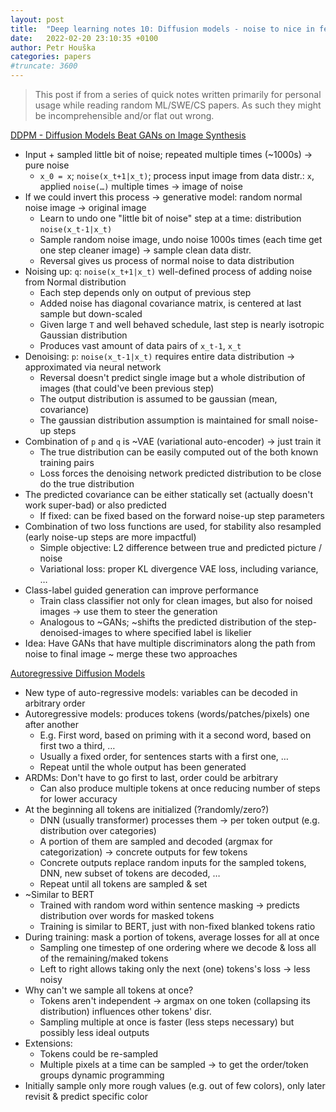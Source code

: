 ```yaml
---
layout: post
title:  "Deep learning notes 10: Diffusion models - noise to nice in few steps"
date:   2022-02-20 23:10:35 +0100
author: Petr Houška
categories: papers
#truncate: 3600
---  
```

> This post if from a series of quick notes written primarily for personal usage while reading random ML/SWE/CS papers. As such they might be incomprehensible and/or flat out wrong.

[DDPM - Diffusion Models Beat GANs on Image Synthesis](https://www.youtube.com/watch?v=W-O7AZNzbzQ)
- Input + sampled little bit of noise; repeated multiple times (~1000s) -> pure noise
  - `x_0 = x`; `noise(x_t+1|x_t)`; process input image from data distr.: `x`, applied `noise(…)` multiple times -> image of noise 
- If we could invert this process -> generative model: random normal noise image -> original image
  - Learn to undo one "little bit of noise" step at a time: distribution `noise(x_t-1|x_t)`
  - Sample random noise image, undo noise 1000s times (each time get one step cleaner image) -> sample clean data distr.
  - Reversal gives us process of normal noise to data distribution
- Noising up: `q`: `noise(x_t+1|x_t)` well-defined process of adding noise from Normal distribution
  - Each step depends only on output of previous step
  - Added noise has diagonal covariance matrix, is centered at last sample but down-scaled 
  - Given large `T` and well behaved schedule, last step is nearly isotropic Gaussian distribution
  - Produces vast amount of data pairs of `x_t-1`, `x_t`
- Denoising: `p`: `noise(x_t-1|x_t)` requires entire data distribution -> approximated via neural network 
  - Reversal doesn't predict single image but a whole distribution of images (that could've been previous step)
  - The output distribution is assumed to be gaussian (mean, covariance)
  - The gaussian distribution assumption is maintained for small noise-up steps
- Combination of `p` and `q` is ~VAE (variational auto-encoder) -> just train it
  - The true distribution can be easily computed out of the both known training pairs
  - Loss forces the denoising network predicted distribution to be close do the true distribution 
- The predicted covariance can be either statically set (actually doesn't work super-bad) or also predicted
  - If fixed: can be fixed based on the forward noise-up step parameters 
- Combination of two loss functions are used, for stability also resampled (early noise-up steps are more impactful)
  - Simple objective: L2 difference between true and predicted picture / noise
  - Variational loss: proper KL divergence VAE loss, including variance, … 
- Class-label guided generation can improve performance
  - Train class classifier not only for clean images, but also for noised images -> use them to steer the generation
  - Analogous to ~GANs; ~shifts the predicted distribution of the step-denoised-images to where specified label is likelier
- Idea: Have GANs that have multiple discriminators along the path from noise to final image ~ merge these two approaches


[Autoregressive Diffusion Models](https://www.youtube.com/watch?v=2h4tRsQzipQ)
- New type of auto-regressive models: variables can be decoded in arbitrary order
- Autoregressive models: produces tokens (words/patches/pixels) one after another
  - E.g. First word, based on priming with it a second word, based on first two a third, …
  - Usually a fixed order, for sentences starts with a first one, …
  - Repeat until the whole output has been generated
- ARDMs: Don't have to go first to last, order could be arbitrary
  - Can also produce multiple tokens at once reducing number of steps for lower accuracy
- At the beginning all tokens are initialized (?randomly/zero?)
  - DNN (usually transformer) processes them -> per token output (e.g. distribution over categories)
  - A portion of them are sampled and decoded (argmax for categorization) -> concrete outputs for few tokens
  - Concrete outputs replace random inputs for the sampled tokens, DNN, new subset of tokens are decoded, …
  - Repeat until all tokens are sampled & set
- ~Similar to BERT
  - Trained with random word within sentence masking -> predicts distribution over words for masked tokens
  - Training is similar to BERT, just with non-fixed blanked tokens ratio
- During training: mask a portion of tokens, average losses for all at once
  - Sampling one timestep of one ordering where we decode & loss all of the remaining/maked tokens
  - Left to right allows taking only the next (one) tokens's loss -> less noisy
- Why can't we sample all tokens at once?
  - Tokens aren't independent -> argmax on one token (collapsing its distribution) influences other tokens' disr.
  - Sampling multiple at once is faster (less steps necessary) but possibly less ideal outputs
- Extensions:
  - Tokens could be re-sampled
  - Multiple pixels at a time can be sampled -> to get the order/token groups dynamic programming 
- Initially sample only more rough values (e.g. out of few colors), only later revisit & predict specific color